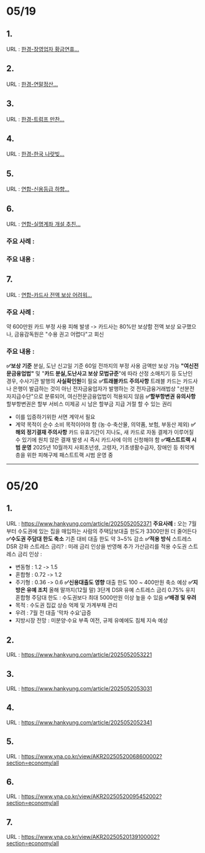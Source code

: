 # 05/19
## 1. 
URL : [한경-장영업자 황금연휴...](https://www.hankyung.com/article/2025051906277)

## 2.
URL : [한경-연말정산...](https://www.hankyung.com/article/2025051801871)

## 3.
URL : [한경-트럼프 만찬...](https://www.hankyung.com/article/2025051801861)

## 4.
URL : [한경-한국 나랏빚...](https://www.hankyung.com/article/2025051803401)

## 5.
URL : [연합-신용등급 하향...](https://www.yna.co.kr/view/AKR20250519021500002?section=economy/all)

## 6.
URL : [연합-실명계좌 개설 추친...](https://www.yna.co.kr/view/AKR20250519072600002?section=economy/all) 
### 주요 사례 :

### 주요 내용 :


## 7.
URL : [연합-카드사 전액 보상 어려워...](https://www.yna.co.kr/view/AKR20250519062700002?section=economy/all)
### 주요 사례 : 
약 600만원 카드 부정 사용 피해 발생 -> 카드사는 80%만 보상함
전액 보상 요구했으나, 금융감독원은 "수용 권고 어렵다"고 회신
### 주요 내용 :
**✅보상 기준**
분실, 도난 신고일 기준 60일 전까지의 부정 사용 금액만 보상 가능
**"여신전문금융업법"** 및 "**카드 분실,도난사고 보상 모법규준**"에 따라 산정
소매치기 등 도난인 경우, 수사기관 발행의 **사실확인원**이 필요
**✅트래블카드 주의사항**
트래블 카드는 카드사나 은행이 발급하는 것이 아닌 전자금융업자가 발행하는 것
전자금융거래법상 "선분전자지급수단"으로 분류되어, 여신전문금융업법이 적용되지 않음
**✅할부항변권 유의사항**
할부항변권은 할부 서비스 미제공 시 남은 할부금 지급 거절 할 수 있는 권리
- 이를 입증하기위한 서면 계약서 필요
- 계약 목적이 순수 소비 목적이어야 함 (농·수·축산물, 의약품, 보험, 부동산 제외)
**✅해외 정기결재 주의사항**
카드 유효기간이 지나도, 새 카드로 자동 결제가 이루어질 수 있기에 원치 않은 결재 발생 시 즉시 카드사에 이의 신청해야 함
**✅패스트트랙 시범 운영**
2025년 10월까지 사회초년생, 고령자, 기초생활수급자, 장애인 등 취약계층을 위한 피해구제 패스트트랙 시범 운영 중

---
# 05/20

## 1.
URL : https://www.hankyung.com/article/2025052052371
 **주요사례 :**
 오는 7월부터 수도권에 있는 집을 매입하는 사람의 주택담보대출 한도가 3300만원 더 줄어든다
**✅수도권 주담대 한도 축소**
기존 대비 대출 한도 약 3~5% 감소
**✅적용 방식**
스트레스 DSR 강화
스트레스 금리? : 미래 금리 인상을 반영해 추가 가산금리를 적용
수도권 스트레스 금리 인상 :
- 변동형 : 1.2 -> 1.5
- 혼합형 : 0.72 -> 1.2
- 주기형 : 0.36 -> 0.6
**✅신용대출도 영향**
대출 한도 100 ~ 400만원 축소 예상
**✅지방은 유예 조치**
올해 말까지(12월 말) 3단계 DSR  유예
스트레스 금리 0.75% 유지
혼합형 주담대 한도 : 수도권보다 최대 5000만원 이상 높을 수 있음
**✅배경 및 우려**
- 목적 : 수도권 집값 상승 억제 및 가계부채 관리
- 우려 : 7월 전 대출 '막차 수요'급증
- 지방시장 전망 : 미분양·수요 부족 여전, 규제 유예에도 침체 지속 예상


## 2.
URL : https://www.hankyung.com/article/2025052053221

## 3. 
URL : https://www.hankyung.com/article/2025052053031

## 4. 
URL : https://www.hankyung.com/article/2025052052341

## 5.
URL : https://www.yna.co.kr/view/AKR20250520068600002?section=economy/all

## 6.
URL : https://www.yna.co.kr/view/AKR20250520095452002?section=economy/all

## 7.
URL : https://www.yna.co.kr/view/AKR20250520139100002?section=economy/all
